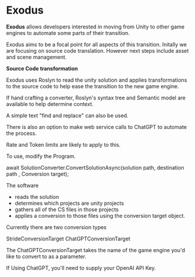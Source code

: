 # Exodus

**Exodus** allows developers interested in moving from Unity to other game engines
to automate some parts of their transition.

Exodus aims to be a focal point for all aspects of this transition. Initally we are
focusing on source code translation. However next steps include asset and scene management.

**Source Code transformation**

Exodus uses Roslyn to read the unity solution and applies transformations
to the source code to help ease the transition to the new game engine.

If hand crafting a converter, Roslyn's syntax tree and Semantic model are available to
help determine context.

A simple text "find and replace" can also be used.


There is also an option to make web service calls to ChatGPT to automate the process. 

Rate and Token limits are likely to apply to this.

To use, modify the Program.

await SolutionConverter.ConvertSolutionAsync(solution path, destination path , Conversion target);

The software 

* reads the solution
* determines which projects are unity projects
* gathers all of the CS files in those projects
* applies a conversion to those files using the conversion target object.


Currently there are two conversion types

StrideConversionTarget
ChatGPTConversionTarget

The ChatGPTConversionTarget takes the name of the game engine you'd like to convert to as a parameter.

If Using ChatGPT, you'll need to supply your OpenAI API Key.





